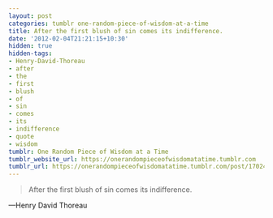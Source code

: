 ```yaml
---
layout: post
categories: tumblr one-random-piece-of-wisdom-at-a-time
title: After the first blush of sin comes its indifference.
date: '2012-02-04T21:21:15+10:30'
hidden: true
hidden-tags:
- Henry-David-Thoreau
- after
- the
- first
- blush
- of
- sin
- comes
- its
- indifference
- quote
- wisdom
tumblr: One Random Piece of Wisdom at a Time
tumblr_website_url: https://onerandompieceofwisdomatatime.tumblr.com
tumblr_url: https://onerandompieceofwisdomatatime.tumblr.com/post/17024672615/after-the-first-blush-of-sin-comes-its
---
```

> After the first blush of sin comes its indifference.

—Henry David Thoreau
